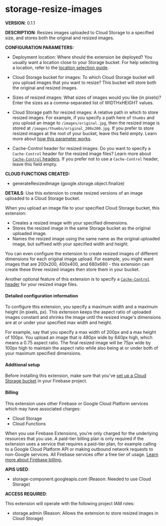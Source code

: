 # storage-resize-images

**VERSION**: 0.1.1

**DESCRIPTION**: Resizes images uploaded to Cloud Storage to a specified size, and stores both the original and resized images.



**CONFIGURATION PARAMETERS:**

* Deployment location: Where should the extension be deployed? You usually want a location close to your Storage bucket. For help selecting a location, refer to the [location selection guide](https://firebase.google.com/docs/functions/locations).

* Cloud Storage bucket for images: To which Cloud Storage bucket will you upload images that you want to resize? This bucket will store both the original and resized images.


* Sizes of resized images: What sizes of images would you like (in pixels)? Enter the sizes as a comma-separated list of WIDTHxHEIGHT values.


* Cloud Storage path for resized images: A relative path in which to store resized images. For example, if you specify a path here of `thumbs` and you upload an image to `/images/original.jpg`, then the resized image is stored at `/images/thumbs/original_200x200.jpg`. If you prefer to store resized images at the root of your bucket, leave this field empty. Learn more about [how this parameter works](https://firebase.google.com/products/extensions/storage-resize-images).


* Cache-Control header for resized images: Do you want to specify a `Cache-Control` header for the resized image files? Learn more about [`Cache-Control` headers](https://developer.mozilla.org/en-US/docs/Web/HTTP/Headers/Cache-Control). If you prefer not to use a `Cache-Control` header, leave this field empty.




**CLOUD FUNCTIONS CREATED:**

* generateResizedImage (google.storage.object.finalize)



**DETAILS**: Use this extension to create resized versions of an image uploaded to a Cloud Storage bucket.

When you upload an image file to your specified Cloud Storage bucket, this extension:

- Creates a resized image with your specified dimensions.
- Stores the resized image in the same Storage bucket as the original uploaded image.
- Names the resized image using the same name as the original uploaded image, but suffixed with your specified width and height.

You can even configure the extension to create resized images of different dimensions for each original image upload. For example, you might want images that are 200x200, 400x400, and 680x680 - this extension can create these three resized images then store them in your bucket.

Another optional feature of this extension is to specify a [`Cache-Control` header](https://developer.mozilla.org/en-US/docs/Web/HTTP/Headers/Cache-Control) for your resized image files.

#### Detailed configuration information

To configure this extension, you specify a maximum width and a maximum height (in pixels, px). This extension keeps the aspect ratio of uploaded images constant and shrinks the image until the resized image's dimensions are at or under your specified max width and height.

For example, say that you specify a max width of 200px and a max height of 100px. You upload an image that is 480px wide by 640px high, which means a 0.75 aspect ratio. The final resized image will be 75px wide by 100px high to maintain the aspect ratio while also being at or under both of your maximum specified dimensions.

#### Additional setup

Before installing this extension, make sure that you've [set up a Cloud Storage bucket](https://firebase.google.com/docs/storage) in your Firebase project.

#### Billing

This extension uses other Firebase or Google Cloud Platform services which may have associated charges:

- Cloud Storage
- Cloud Functions

When you use Firebase Extensions, you're only charged for the underlying resources that you use. A paid-tier billing plan is only required if the extension uses a service that requires a paid-tier plan, for example calling to a Google Cloud Platform API or making outbound network requests to non-Google services. All Firebase services offer a free tier of usage. [Learn more about Firebase billing.](https://firebase.google.com/pricing)



**APIS USED**:

* storage-component.googleapis.com (Reason: Needed to use Cloud Storage)



**ACCESS REQUIRED**:



This extension will operate with the following project IAM roles:

* storage.admin (Reason: Allows the extension to store resized images in Cloud Storage)
